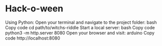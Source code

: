 # Hack-o-ween
Using Python:
Open your terminal and navigate to the project folder:
bash
Copy code
cd path/to/witchs-riddle
Start a local server:
bash
Copy code
python3 -m http.server 8080
Open your browser and visit:
arduino
Copy code
http://localhost:8080
